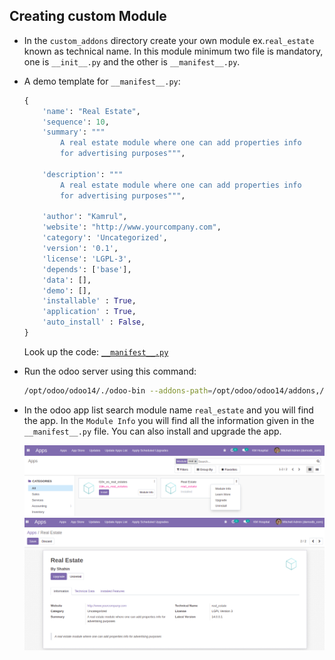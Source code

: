 ## Creating custom Module

- In the `custom_addons` directory create your own module ex.`real_estate` known as technical name. In this module minimum two file is mandatory, one is `__init__.py` and the other is `__manifest__.py`.

- A demo template for `__manifest__.py`:

  ```py
  {
      'name': "Real Estate",
      'sequence': 10,
      'summary': """
          A real estate module where one can add properties info
          for advertising purposes""",

      'description': """
          A real estate module where one can add properties info
          for advertising purposes""",

      'author': "Kamrul",
      'website': "http://www.yourcompany.com",
      'category': 'Uncategorized',
      'version': '0.1',
      'license': 'LGPL-3',
      'depends': ['base'],
      'data': [],
      'demo': [],
      'installable' : True,
      'application' : True,
      'auto_install' : False,
  }
  ```

  Look up the code: [`__manifest__.py`](https://github.com/KamrulSh/real_estate/blob/main/__manifest__.py)

- Run the odoo server using this command:
  ```sh
  /opt/odoo/odoo14/./odoo-bin --addons-path=/opt/odoo/odoo14/addons,/opt/odoo/odoo14/custom_addons --xmlrpc-port=8014
  ```
- In the odoo app list search module name `real_estate` and you will find the app. In the `Module Info` you will find all the information given in the `__manifest__.py` file. You can also install and upgrade the app.

  ![module1](../images/module1.png)
  ![module2](../images/module2.png)
